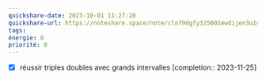 ```yaml
---
quickshare-date: 2023-10-01 11:27:28
quickshare-url: https://noteshare.space/note/cln79dgfy325001mwdijen3u1#uF2VyZIWHOP2oN3PCAmJWk1TB5iqPO4cYnMQvWZsWOA
tags: 
énergie: 0
priorité: 0
---
```

- [x] réussir triples doubles avec grands intervalles  [completion:: 2023-11-25]
